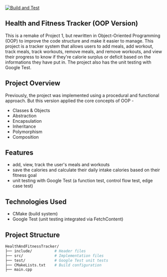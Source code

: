 [![Build and Test](https://github.com/NanSayng/CIS_25/actions/workflows/ci.yml/badge.svg)](https://github.com/NanSayng/CIS_25/actions/workflows/ci.yml)
## Health and Fitness Tracker (OOP Version)
This is a remake of Project 1, but rewritten in Object-Oriented Programming (OOP) to improve the code structure and make it easier to manage. 
This project is a tracker system that allows users to add meals, add workout, track meals, track workouts, remove meals, and remove workouts, and view their progress to know if they're calorie surplus or deficit based on the informations they have put in. The project also has the unit testing with Google Test.
## Project Overview
Previously, the project was implemented using a procedural and functional approach. But this version applied the core concepts of OOP -
- Classes & Objects  
- Abstraction  
- Encapsulation  
- Inheritance  
- Polymorphism  
- Composition
## Features
- add, view, track the user's meals and workouts
- save the calories and calculate their daily intake calories based on their fitness goal
- unit testing with Google Test (a function test, control flow test, edge case test)
## Technologies Used
- CMake (build system)
- Google Test (unit testing integrated via FetchContent)
## Project Structure
```bash
HealthAndFitnessTracker/
├── include/          # Header files
├── src/              # Implementation files
├── test/             # Google Test unit tests
├── CMakeLists.txt    # Build configuration
├── main.cpp 
